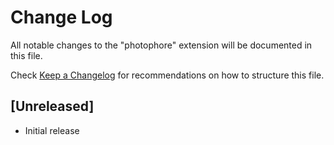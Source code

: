 # Change Log
All notable changes to the "photophore" extension will be documented in this file.

Check [Keep a Changelog](http://keepachangelog.com/) for recommendations on how to structure this file.

## [Unreleased]
- Initial release
